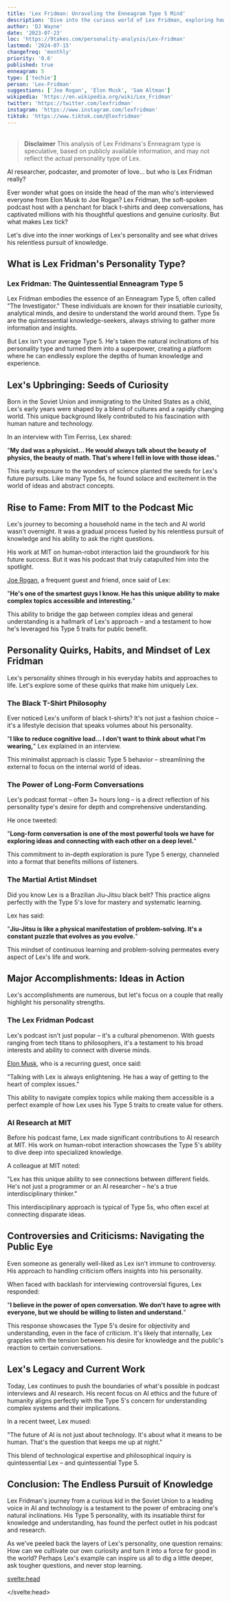 ```yaml
---
title: 'Lex Fridman: Unraveling the Enneagram Type 5 Mind'
description: 'Dive into the curious world of Lex Fridman, exploring how his Enneagram Type 5 personality shapes his podcast, research, and unique approach to life and learning.'
author: 'DJ Wayne'
date: '2023-07-23'
loc: 'https://9takes.com/personality-analysis/Lex-Fridman'
lastmod: '2024-07-15'
changefreq: 'monthly'
priority: '0.6'
published: true
enneagram: 5
type: ['techie']
person: 'Lex-Fridman'
suggestions: ['Joe Rogan', 'Elon Musk', 'Sam Altman']
wikipedia: 'https://en.wikipedia.org/wiki/Lex_Fridman'
twitter: 'https://twitter.com/lexfridman'
instagram: 'https://www.instagram.com/lexfridman'
tiktok: 'https://www.tiktok.com/@lexfridman'
---
```


<script>
	import  PopCard  from "$lib/components/atoms/PopCard.svelte";
import BlogPurpose from '$lib/components/blog/BlogPurpose.svelte'
</script>

<div
	style="display: flex;
    justify-content: center;
    margin: 1rem 0;
	"
>
	<PopCard
		image={`/types/5s/${'Lex-Fridman'}.webp`}
		showIcon={false}
		enneagramType="5"
		displayText="Lex Fridman"
		subtext=""
	/>
</div>

> **Disclaimer** This analysis of Lex Fridmans's Enneagram type is speculative, based on publicly available information, and may not reflect the actual personality type of Lex.

<p class="firstLetter">AI researcher, podcaster, and promoter of love... but who is Lex Fridman really?</p>

Ever wonder what goes on inside the head of the man who's interviewed everyone from Elon Musk to Joe Rogan? Lex Fridman, the soft-spoken podcast host with a penchant for black t-shirts and deep conversations, has captivated millions with his thoughtful questions and genuine curiosity. But what makes Lex tick?

Let's dive into the inner workings of Lex's personality and see what drives his relentless pursuit of knowledge.

## What is Lex Fridman's Personality Type?

### Lex Fridman: The Quintessential Enneagram Type 5

Lex Fridman embodies the essence of an Enneagram Type 5, often called "The Investigator." These individuals are known for their insatiable curiosity, analytical minds, and desire to understand the world around them. Type 5s are the quintessential knowledge-seekers, always striving to gather more information and insights.

But Lex isn't your average Type 5. He's taken the natural inclinations of his personality type and turned them into a superpower, creating a platform where he can endlessly explore the depths of human knowledge and experience.

## Lex's Upbringing: Seeds of Curiosity

Born in the Soviet Union and immigrating to the United States as a child, Lex's early years were shaped by a blend of cultures and a rapidly changing world. This unique background likely contributed to his fascination with human nature and technology.

In an interview with Tim Ferriss, Lex shared:

"**My dad was a physicist... He would always talk about the beauty of physics, the beauty of math. That's where I fell in love with those ideas.**"

This early exposure to the wonders of science planted the seeds for Lex's future pursuits. Like many Type 5s, he found solace and excitement in the world of ideas and abstract concepts.

## Rise to Fame: From MIT to the Podcast Mic

Lex's journey to becoming a household name in the tech and AI world wasn't overnight. It was a gradual process fueled by his relentless pursuit of knowledge and his ability to ask the right questions.

His work at MIT on human-robot interaction laid the groundwork for his future success. But it was his podcast that truly catapulted him into the spotlight.

<a href="/personality-analysis/Joe-Rogan">Joe Rogan</a>, a frequent guest and friend, once said of Lex:

"**He's one of the smartest guys I know. He has this unique ability to make complex topics accessible and interesting.**"

This ability to bridge the gap between complex ideas and general understanding is a hallmark of Lex's approach – and a testament to how he's leveraged his Type 5 traits for public benefit.

## Personality Quirks, Habits, and Mindset of Lex Fridman

Lex's personality shines through in his everyday habits and approaches to life. Let's explore some of these quirks that make him uniquely Lex.

### The Black T-Shirt Philosophy

Ever noticed Lex's uniform of black t-shirts? It's not just a fashion choice – it's a lifestyle decision that speaks volumes about his personality.

"**I like to reduce cognitive load... I don't want to think about what I'm wearing,**" Lex explained in an interview.

This minimalist approach is classic Type 5 behavior – streamlining the external to focus on the internal world of ideas.

### The Power of Long-Form Conversations

Lex's podcast format – often 3+ hours long – is a direct reflection of his personality type's desire for depth and comprehensive understanding.

He once tweeted:

"**Long-form conversation is one of the most powerful tools we have for exploring ideas and connecting with each other on a deep level.**"

This commitment to in-depth exploration is pure Type 5 energy, channeled into a format that benefits millions of listeners.

### The Martial Artist Mindset

Did you know Lex is a Brazilian Jiu-Jitsu black belt? This practice aligns perfectly with the Type 5's love for mastery and systematic learning.

Lex has said:

"**Jiu-Jitsu is like a physical manifestation of problem-solving. It's a constant puzzle that evolves as you evolve.**"

This mindset of continuous learning and problem-solving permeates every aspect of Lex's life and work.

## Major Accomplishments: Ideas in Action

Lex's accomplishments are numerous, but let's focus on a couple that really highlight his personality strengths.

### The Lex Fridman Podcast

Lex's podcast isn't just popular – it's a cultural phenomenon. With guests ranging from tech titans to philosophers, it's a testament to his broad interests and ability to connect with diverse minds.

<a href="/personality-analysis/Elon-Musk">Elon Musk</a>, who is a recurring guest, once said:

"Talking with Lex is always enlightening. He has a way of getting to the heart of complex issues."

This ability to navigate complex topics while making them accessible is a perfect example of how Lex uses his Type 5 traits to create value for others.

### AI Research at MIT

Before his podcast fame, Lex made significant contributions to AI research at MIT. His work on human-robot interaction showcases the Type 5's ability to dive deep into specialized knowledge.

A colleague at MIT noted:

"Lex has this unique ability to see connections between different fields. He's not just a programmer or an AI researcher – he's a true interdisciplinary thinker."

This interdisciplinary approach is typical of Type 5s, who often excel at connecting disparate ideas.

<BlogPurpose/>

## Controversies and Criticisms: Navigating the Public Eye

Even someone as generally well-liked as Lex isn't immune to controversy. His approach to handling criticism offers insights into his personality.

When faced with backlash for interviewing controversial figures, Lex responded:

"**I believe in the power of open conversation. We don't have to agree with everyone, but we should be willing to listen and understand.**"

This response showcases the Type 5's desire for objectivity and understanding, even in the face of criticism. It's likely that internally, Lex grapples with the tension between his desire for knowledge and the public's reaction to certain conversations.

## Lex's Legacy and Current Work

Today, Lex continues to push the boundaries of what's possible in podcast interviews and AI research. His recent focus on AI ethics and the future of humanity aligns perfectly with the Type 5's concern for understanding complex systems and their implications.

In a recent tweet, Lex mused:

"The future of AI is not just about technology. It's about what it means to be human. That's the question that keeps me up at night."

This blend of technological expertise and philosophical inquiry is quintessential Lex – and quintessential Type 5.

## Conclusion: The Endless Pursuit of Knowledge

Lex Fridman's journey from a curious kid in the Soviet Union to a leading voice in AI and technology is a testament to the power of embracing one's natural inclinations. His Type 5 personality, with its insatiable thirst for knowledge and understanding, has found the perfect outlet in his podcast and research.

As we've peeled back the layers of Lex's personality, one question remains: How can we cultivate our own curiosity and turn it into a force for good in the world? Perhaps Lex's example can inspire us all to dig a little deeper, ask tougher questions, and never stop learning.

<svelte:head>

<script type="application/ld+json">
{
  "@context": "http://schema.org",
  "@type": "Article",
  "articleBody": "",
  "articleSection": "scientist",
  "creator": {
        "@type": "Person",
        "name": "DJ Wayne",
        "sameAs": ["https://www.instagram.com/djwayne3/", "https://www.youtube.com/@djwayne3", "https://www.linkedin.com/in/davidtwayne/", "https://twitter.com/djwayne3"
        ]
      },
      "author": {
    "@type": "Person",
    "name": "DJ Wayne",
    "sameAs": ["https://www.instagram.com/djwayne3/", "https://www.youtube.com/@djwayne3", "https://www.linkedin.com/in/davidtwayne/", "https://twitter.com/djwayne3"
        ]
  },
  "dateModified": {
    "@type": "Date",
    "@value": "2024-04-07"
  },
  "datePublished": {
    "@type": "Date",
    "@value": "2023-03-09"
  },
  "description": "Explore the mind of AI researcher Lex Fridman through the lens of the Enneagram Type 5. Understand the internal dialogue he maintains during interviews and how his Type 5 traits shine through.",
  "headline": "Lex Fridman Enneagram Type 5",
  "image": {
    "@type": "ImageObject",
    "height": 800,
    "url": "https://9takes.com/types/5s/Lex-Fridman.webp",
    "width": 1200
  },
  "keywords": [
    "Lex Fridman",
    "Enneagram",
    "Type 5",
    "Investigator",
    "Internal dialogue",
    "Observer personality"
  ],
  "mainEntityOfPage": {
    "@id": "https://9takes.com/personality-analysis/Lex-Fridman",
    "@type": "WebPage"
  },
  "mentions": {
    "@type": "Person",
    "description": "Host of Lex Fridman Podcast. Research Scientist at MIT. Interested in robots and humans.",
    "name": "Lex Fridman",
    "sameAs": ["https://lexfridman.com/", "https://www.youtube.com/c/lexfridman","https://en.wikipedia.org/wiki/Lex_Fridman","https://twitter.com/lexfridman"
    ]
  },
  "publisher": {
        "@type": "Organization",
        "sameAs": ["https://www.instagram.com/9takesdotcom/", "https://twitter.com/9takesdotcom"],
        "logo": {
          "@type": "ImageObject",
          "url": "https://9takes.com/brand/aero.png"
        },
        "name": "9takes"
      },
  "url": "https://9takes.com/personality-analysis/Lex-Fridman"
}
</script>

</svelte:head>
